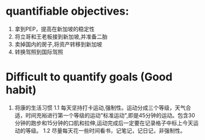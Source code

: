 # quantifiable objectives: #
1. 拿到PEP，提高在新加坡的稳定性
2. 将立哥和王老板接到新加坡,并准备二胎
3. 卖掉国内的房子,将资产转移到新加坡
4. 转换驾照到国际驾照



# Difficult to quantify goals (Good habit) #
1. 将康的生活习惯
1.1 每天坚持打卡运动,强制性。运动分成三个等级，天气合适，时间充裕进行第一个等级的运动"标准运动",即是45分钟的运动。包含30分钟的跑步和15分钟的口肌和拉伸,运动完成后一定要在记录格子中标上今天运动的等级。
1.2 尽量每天花一些时间看书，记笔记，记日记，非强制性。
  
